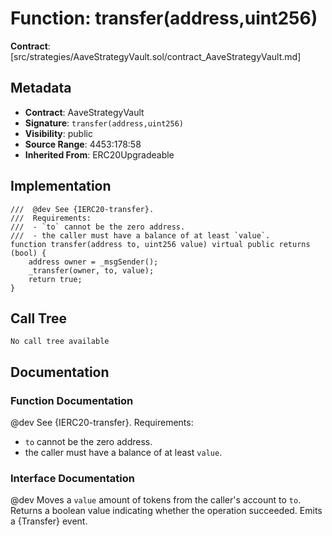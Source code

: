 # Function: transfer(address,uint256)

**Contract**: [src/strategies/AaveStrategyVault.sol/contract_AaveStrategyVault.md]

## Metadata

- **Contract**: AaveStrategyVault
- **Signature**: `transfer(address,uint256)`
- **Visibility**: public
- **Source Range**: 4453:178:58
- **Inherited From**: ERC20Upgradeable

## Implementation

```solidity
///  @dev See {IERC20-transfer}.
///  Requirements:
///  - `to` cannot be the zero address.
///  - the caller must have a balance of at least `value`.
function transfer(address to, uint256 value) virtual public returns (bool) {
    address owner = _msgSender();
    _transfer(owner, to, value);
    return true;
}
```

## Call Tree

```
No call tree available
```

## Documentation

### Function Documentation

 @dev See {IERC20-transfer}.
 Requirements:
 - `to` cannot be the zero address.
 - the caller must have a balance of at least `value`.

### Interface Documentation

 @dev Moves a `value` amount of tokens from the caller's account to `to`.
 Returns a boolean value indicating whether the operation succeeded.
 Emits a {Transfer} event.
